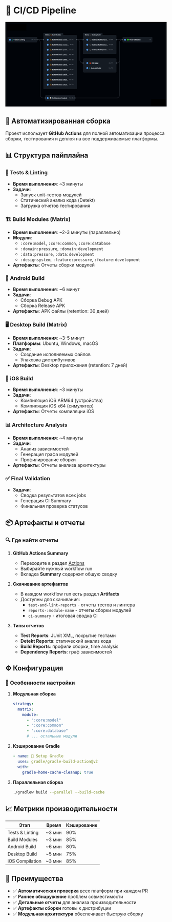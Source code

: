 # 🚀 CI/CD Pipeline

![Pipeline Structure](../screenshots/Pipline_structure.png)

## 🔄 Автоматизированная сборка

Проект использует **GitHub Actions** для полной автоматизации процесса сборки, тестирования и деплоя на все поддерживаемые платформы.

## 📊 Структура пайплайна

### 🧪 Tests & Linting
- **Время выполнения**: ~3 минуты
- **Задачи**:
  - Запуск unit-тестов модулей
  - Статический анализ кода (Detekt)
  - Загрузка отчетов тестирования

### 🏗️ Build Modules (Matrix)
- **Время выполнения**: ~2-3 минуты (параллельно)
- **Модули**:
  - `:core:model`, `:core:common`, `:core:database`
  - `:domain:pressure`, `:domain:development`
  - `:data:pressure`, `:data:development`
  - `:designsystem`, `:feature:pressure`, `:feature:development`
- **Артефакты**: Отчеты сборки модулей

### 📱 Android Build
- **Время выполнения**: ~6 минут
- **Задачи**:
  - Сборка Debug APK
  - Сборка Release APK
- **Артефакты**: APK файлы (retention: 30 дней)

### 🖥️ Desktop Build (Matrix)
- **Время выполнения**: ~3-5 минут
- **Платформы**: Ubuntu, Windows, macOS
- **Задачи**:
  - Создание исполняемых файлов
  - Упаковка дистрибутивов
- **Артефакты**: Desktop приложения (retention: 7 дней)

### 🍎 iOS Build
- **Время выполнения**: ~3 минуты
- **Задачи**:
  - Компиляция iOS ARM64 (устройства)
  - Компиляция iOS x64 (симулятор)
- **Артефакты**: Отчеты компиляции iOS

### 📊 Architecture Analysis
- **Время выполнения**: ~4 минуты
- **Задачи**:
  - Анализ зависимостей
  - Генерация графа модулей
  - Профилирование сборки
- **Артефакты**: Отчеты анализа архитектуры

### ✅ Final Validation
- **Задачи**:
  - Сводка результатов всех jobs
  - Генерация CI Summary
  - Финальная проверка статусов

## 📦 Артефакты и отчеты

### 🔍 Где найти отчеты

1. **GitHub Actions Summary**
   - Переходите в раздел [Actions](https://github.com/filin2hat/BikeCalcMP/actions)
   - Выбирайте нужный workflow run
   - Вкладка **Summary** содержит общую сводку

2. **Скачивание артефактов**
   - В каждом workflow run есть раздел **Artifacts**
   - Доступны для скачивания:
     - `test-and-lint-reports` - отчеты тестов и линтера
     - `reports-:module-name` - отчеты сборки модулей
     - `ci-summary` - итоговая сводка CI

3. **Типы отчетов**
   - **Test Reports**: JUnit XML, покрытие тестами
   - **Detekt Reports**: статический анализ кода
   - **Build Reports**: профили сборки, time analysis
   - **Dependency Reports**: граф зависимостей

## ⚙️ Конфигурация

### 🔧 Особенности настройки

1. **Модульная сборка**
   ```yaml
   strategy:
     matrix:
       module: 
         - ":core:model"
         - ":core:common" 
         - ":core:database"
         # ... остальные модули
   ```

2. **Кэширование Gradle**
   ```yaml
   - name: 🐘 Setup Gradle
     uses: gradle/gradle-build-action@v2
     with:
       gradle-home-cache-cleanup: true
   ```

3. **Параллельная сборка**
   ```bash
   ./gradlew build --parallel --build-cache
   ```

## 📈 Метрики производительности

| Этап | Время | Кэширование |
|------|-------|-------------|
| Tests & Linting | ~3 мин | 90% |
| Build Modules | ~3 мин | 85% |
| Android Build | ~6 мин | 80% |
| Desktop Build | ~5 мин | 75% |
| iOS Compilation | ~3 мин | 85% |

## 🚀 Преимущества

- ✅ **Автоматическая проверка** всех платформ при каждом PR
- ✅ **Раннее обнаружение** проблем совместимости
- ✅ **Детальные отчеты** для анализа производительности
- ✅ **Артефакты сборки** готовы к дистрибуции
- ✅ **Модульная архитектура** обеспечивает быструю сборку
